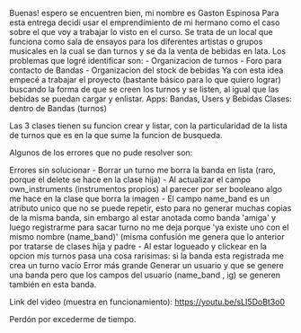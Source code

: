 Buenas! espero se encuentren bien, mi nombre es Gaston Espinosa
Para esta entrega decidí usar el emprendimiento de mi hermano como el caso sobre el que voy a trabajar lo visto en el curso.
Se trata de un local que funciona como sala de ensayos para los diferentes artistas o grupos musicales en la cual se dan turnos y se da la venta de bebidas en lata. Los problemas que logré identificar son:
    - Organizacion de turnos
    - Foro para contacto de Bandas
    - Organizacion del stock de bebidas
Ya con esta idea empecé a trabajar el proyecto (bastante básico para lo que quiero lograr) buscando la forma de que se creen los turnos y se listen, al igual que las bebidas se puedan cargar y enlistar.
Apps: Bandas, Users y Bebidas
Clases: dentro de Bandas (turnos)

Las 3 clases tienen su funcion crear y listar, con la particularidad de la lista de turnos que es en la que sume la funcion de busqueda.

Algunos de los errores que no pude resolver son:

Errores sin solucionar
	- Borrar un turno me borra la banda en lista (raro, porque el delete se hace en la clase hija)
	- Al actualizar el campo own_instruments (instrumentos propios) al parecer por ser booleano algo me hace en la clase que borra la imagen
	- El campo name_band es un atributo unico que no se puede repetir, esto para no generar muchas copias de la misma banda, sin embargo al estar anotada como banda 'amiga' y luego registrarme para sacar turno no me deja porque 'ya existe uno con el mismo nombre (name_band)' (misma confusión me genera que lo anterior por tratarse de clases hija y padre
	- Al estar logueado y clickear en la opcion mis turnos pasa una cosa rarisimas: si la banda esta registrada me crea un turno vacío
Error más grande
Generar un usuario y que se genere una banda pero que los campos del usuario (name_band , ig) se generen también en esta banda.

Link del video (muestra en funcionamiento): https://youtu.be/sLI5DoBt3o0

Perdón por excederme de tiempo.

